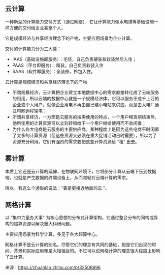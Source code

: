 ## 云计算

一种新型的计算能力交付方式（通过网络），它让计算能力像水电煤等基础设施一样方便的交付给企业甚至个人。

它是规模经济与共享经济理念下的产物，主要应用场景为企业计算。

交付的计算能力分为三大类：

- IAAS（基础设施即服务）：毛坯，自己负责硬装和软装然后入住；
- PAAS（平台即服务）：精装，自己负责软装入住
- SAAS（软件即服务）：全装修，拎包入住。

云计算是规模经济和共享经济理念下的产物

- 所谓规模经济，云计算把企业建立本地数据中心的需求直接转化成了云端服务的租用，所以云端的数据中心就是一个规模经济体，它可以服务于成千上万的企业或个人用户，就像企业用电不再由自己建小电站来供应，而是由大电厂通过电网远程输电；
- 所谓共享经济，一方面是云服务的按需使用的特点，一个用户租赁期结束后，他所使用的计算资源可以立刻转租给下一个用户继续使用而不会闲置；
- 为什么各大电商是云服务的主要供应商，某种程度上是因为这些电商平时闲置了太多的计算资源（但这些资源又必须在重大促销活动日时需要），所以为了资源充分利用，它们有强烈的需求要把这些计算资源给 “租” 出去。



## 雾计算

本质上它还是云计算的延伸，在物联网环境下，它将部分计算从云端下压到数据端，也就是产生数据的终端设备上，从而减轻对云端计算的需求。

所以，有这么个通俗的说法：“雾是更接近地面的云 “。



## 网格计算

以 “集中力量办大事” 为核心思想的分布式计算架构，它通过整合分布的同构或异构的超算资源以解决重大科研问题。

主要应用场景为科学计算，多见于各大超算中心。

网格计算不是云计算的别名。尽管它们的理念有共同的基础，但是它们出现的时间、背景和实际应用却是大相径庭的。不过可以说网格计算的理念很大程度上影响了云计算。









来源：https://zhuanlan.zhihu.com/p/32508996  